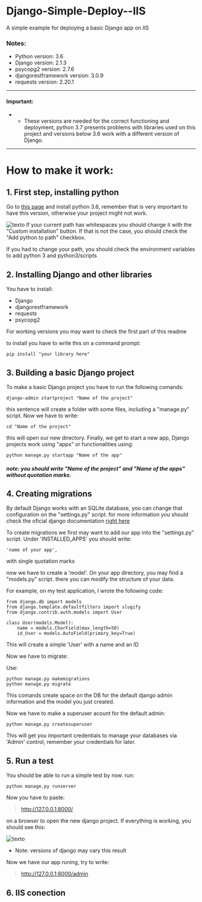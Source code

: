 # Django-Simple-Deploy--IIS
A simple example for deploying a basic Django app on IIS

### Notes:
+ Python version: 3.6
+ Django version: 2.1.3
+ psycopg2 version: 2.7.6
+ djangorestframework version: 3.0.9
+ requests version: 2.20.1
---
#### Important:  
-
  - These versions are needed for the correct functioning and deployment, python 3.7 presents problems with libraries used on this project and versions below 3.6 work with a different version of Django.
---

# How to make it work:

## 1. First step, installing python

Go to [this page](https://www.python.org/downloads/release/python-360/) and install python 3.6, remember that is very important to have this version, otherwise your project might not work.

![texto](https://github.com/dancar97/Django-Simple-Deploy--IIS/blob/master/1.png?raw=true)
If your current path has whitespaces you should change it with the "Custom installation" button. If that is not the case, you should check the "Add python to path" checkbox. 

If you had to change your path, you should check the environment variables to add python 3 and python3/scripts

## 2. Installing Django and other libraries

You have to install:
  + Django
  + djangorestframework
  + requests
  + psycopg2

For working versions you may want to check the first part of this readme

to install you have to write this on a command prompt:
```
pip install "your library here"
```
## 3. Building a basic Django project
To make a basic Django project you have to run the following comands:
```
django-admin startproject "Name of the project" 
```

this sentence will create a folder with some files, including a "manage.py" script.
Now we have to write:

```
cd "Name of the project"
```

this will open our new directory.
Finally, we get to start a new app, Django projects work using "apps" or functionalities using:
```
python manage.py startapp "Name of the app"
```
##### note: you should write "Name of the project" and "Name of the apps" without quotation marks.

## 4. Creating migrations

By default Django works with an SQLite database, you can change that configuration on the "settings.py" script. for more information you should check the oficial django documentation [right here](https://docs.djangoproject.com/)

To create migrations we first may want to add our app into the "settings.py" script.
Under 'INSTALLED_APPS' you should write:
```
'name of your app',
```

with single quotation marks

now we have to create a 'model'. On your app directory, you may find a "models.py" script. there you can modify the structure of your data.

For example, on my test application, I wrote the following code:
```
from django.db import models
from django.template.defaultfilters import slugify
from django.contrib.auth.models import User

class User(models.Model):
	name = models.CharField(max_length=50)
	id_User = models.AutoField(primary_key=True)

```

This will create a simple 'User' with a name and an ID

Now we have to migrate:

Use:

```
python manage.py makemigrations
python manage.py migrate
```
This comands create space on the DB for the default django admin information and the model you just created.

Now we have to make a superuser acount for the default admin:
```
python manage.py createsuperuser
```

This will get you important credentials to manage your databases via 'Admin' control, remember your credentials for later.

## 5. Run a test

You should be able to run a simple test by now.
run:
```
python manage.py runserver
```
Now you have to paste:
> http://127.0.0.1:8000/

on a browser to open the new django project. If everything is working, you should see this:

![texto](https://github.com/dancar97/Django-Simple-Deploy--IIS/blob/master/2.png?raw=true)
* Note: versions of django may vary this result

Now we have our app runing, try to write:

> http://127.0.0.1:8000/admin

## 6. IIS conection




